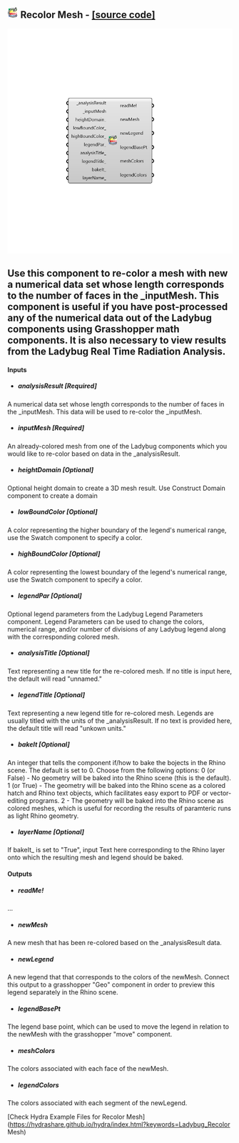 ## ![](../../images/icons/Recolor_Mesh.png) Recolor Mesh - [[source code]](https://github.com/ladybug-tools/ladybug-legacy/tree/master/src/Ladybug_Recolor%20Mesh.py)

![](../../images/components/Recolor_Mesh.png)

Use this component to re-color a mesh with new a numerical data set whose length corresponds to the number of faces in the _inputMesh.
 This component is useful if you have post-processed any of the numerical data out of the Ladybug components using Grasshopper math components.
 It is also necessary to view results from the Ladybug Real Time Radiation Analysis.
 -
 

#### Inputs
* ##### analysisResult [Required]
A numerical data set whose length corresponds to the number of faces in the _inputMesh.  This data will be used to re-color the _inputMesh.
* ##### inputMesh [Required]
An already-colored mesh from one of the Ladybug components which you would like to re-color based on data in the _analysisResult.
* ##### heightDomain [Optional]
Optional height domain to create a 3D mesh result. Use Construct Domain component to create a domain
* ##### lowBoundColor [Optional]
A color representing the higher boundary of the legend's numerical range, use the Swatch component to specify a color.
* ##### highBoundColor [Optional]
A color representing the lowest boundary of the legend's numerical range, use the Swatch component to specify a color.
* ##### legendPar [Optional]
Optional legend parameters from the Ladybug Legend Parameters component.  Legend Parameters can be used to change the colors, numerical range, and/or number of divisions of any Ladybug legend along with the corresponding colored mesh.
* ##### analysisTitle [Optional]
Text representing a new title for the re-colored mesh.  If no title is input here, the default will read "unnamed."
* ##### legendTitle [Optional]
Text representing a new legend title for re-colored mesh. Legends are usually titled with the units of the _analysisResult.  If no text is provided here, the default title will read "unkown units."
* ##### bakeIt [Optional]
An integer that tells the component if/how to bake the bojects in the Rhino scene.  The default is set to 0.  Choose from the following options:
 0 (or False) - No geometry will be baked into the Rhino scene (this is the default).
 1 (or True) - The geometry will be baked into the Rhino scene as a colored hatch and Rhino text objects, which facilitates easy export to PDF or vector-editing programs.
 2 - The geometry will be baked into the Rhino scene as colored meshes, which is useful for recording the results of paramteric runs as light Rhino geometry.
* ##### layerName [Optional]
If bakeIt_ is set to "True", input Text here corresponding to the Rhino layer onto which the resulting mesh and legend should be baked.

#### Outputs
* ##### readMe!
...
* ##### newMesh
A new mesh that has been re-colored based on the _analysisResult data.
* ##### newLegend
A new legend that that corresponds to the colors of the newMesh. Connect this output to a grasshopper "Geo" component in order to preview this legend separately in the Rhino scene.  
* ##### legendBasePt
The legend base point, which can be used to move the legend in relation to the newMesh with the grasshopper "move" component.
* ##### meshColors
The colors associated with each face of the newMesh.
* ##### legendColors
The colors associated with each segment of the newLegend.


[Check Hydra Example Files for Recolor Mesh](https://hydrashare.github.io/hydra/index.html?keywords=Ladybug_Recolor Mesh)